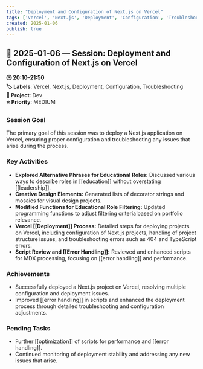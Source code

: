 ```yaml
---
title: "Deployment and Configuration of Next.js on Vercel"
tags: ['Vercel', 'Next.js', 'Deployment', 'Configuration', 'Troubleshooting']
created: 2025-01-06
publish: true
---
```


## 📅 2025-01-06 — Session: Deployment and Configuration of Next.js on Vercel

**🕒 20:10–21:50**  
**🏷️ Labels**: Vercel, Next.js, Deployment, Configuration, Troubleshooting  
**📂 Project**: Dev  
**⭐ Priority**: MEDIUM  


### Session Goal
The primary goal of this session was to deploy a Next.js application on Vercel, ensuring proper configuration and troubleshooting any issues that arise during the process.

### Key Activities
- **Explored Alternative Phrases for Educational Roles:** Discussed various ways to describe roles in [[education]] without overstating [[leadership]].
- **Creative Design Elements:** Generated lists of decorator strings and mosaics for visual design projects.
- **Modified Functions for Educational Role Filtering:** Updated programming functions to adjust filtering criteria based on portfolio relevance.
- **Vercel [[Deployment]] Process:** Detailed steps for deploying projects on Vercel, including configuration of Next.js projects, handling of project structure issues, and troubleshooting errors such as 404 and TypeScript errors.
- **Script Review and [[Error Handling]]:** Reviewed and enhanced scripts for MDX processing, focusing on [[error handling]] and performance.

### Achievements
- Successfully deployed a Next.js project on Vercel, resolving multiple configuration and deployment issues.
- Improved [[error handling]] in scripts and enhanced the deployment process through detailed troubleshooting and configuration adjustments.

### Pending Tasks
- Further [[optimization]] of scripts for performance and [[error handling]].
- Continued monitoring of deployment stability and addressing any new issues that arise.
